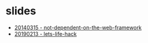 # slides

- [20140315 - not-dependent-on-the-web-framework](20140315_not-dependent-on-the-web-framework/)
- [20190213 - lets-life-hack](20190213_lets-life-hack/slide.pdf)

